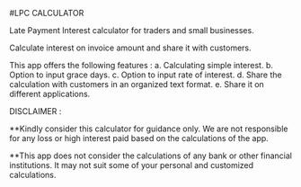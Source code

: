 #LPC CALCULATOR

Late Payment Interest calculator for traders and small businesses.

Calculate interest on invoice amount and share it with customers.

This app offers the following features :
a. Calculating simple interest.
b. Option to input grace days.
c. Option to input rate of interest.
d. Share the calculation with customers in an organized text format.
e. Share it on different applications.

DISCLAIMER :

**Kindly consider this calculator for guidance only. We are not responsible for any loss or high interest paid based on the calculations of the app.

**This app does not consider the calculations of any bank or other financial institutions. It may not suit some of your personal and customized calculations.
